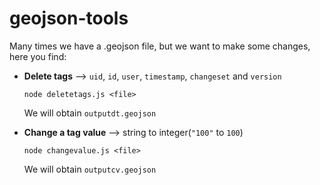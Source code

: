 # geojson-tools

Many times we have a .geojson file, but we want to make some changes, here you find:
- **Delete tags**  --> `uid`, `id`, `user`, `timestamp`, `changeset` and `version`

  `node deletetags.js <file>`

  We will obtain `outputdt.geojson`	

- **Change a tag value** --> string to integer(`"100"` to `100`)

  `node changevalue.js <file>`

  We will obtain `outputcv.geojson`	


